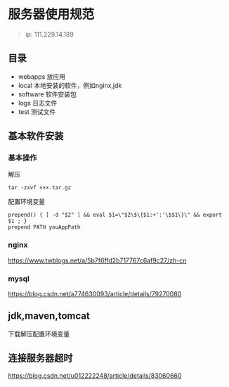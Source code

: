 # 服务器使用规范

>  ip: 111.229.14.189

## 目录

* webapps     放应用
* local           本地安装的软件，例如nginx,jdk
* software     软件安装包
* logs            日志文件
* test             测试文件

## 基本软件安装

### 基本操作

解压

```shell
tar -zxvf ×××.tar.gz
```

配置环境变量

```shell
prepend() { [ -d "$2" ] && eval $1=\"$2\$\{$1:+':'\$$1\}\" && export $1 ; }
prepend PATH youAppPath
```

### nginx

https://www.twblogs.net/a/5b7f6ffd2b717767c6af9c27/zh-cn

### mysql

https://blog.csdn.net/a774630093/article/details/79270080

## jdk,maven,tomcat

下载解压配置环境变量

## 连接服务器超时

https://blog.csdn.net/u012222248/article/details/83060660